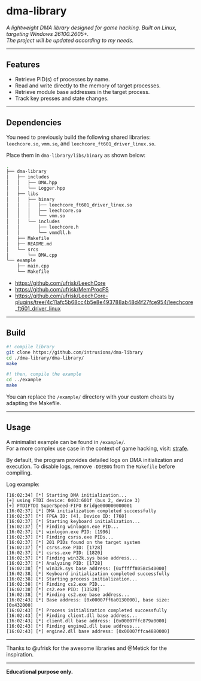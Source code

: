 # dma-library

*A lightweight DMA library designed for game hacking. Built on Linux, targeting Windows 26100.2605+.*  
*The project will be updated according to my needs.*

---

## Features
- Retrieve PID(s) of processes by name.
- Read and write directly to the memory of target processes.
- Retrieve module base addresses in the target process.
- Track key presses and state changes.

---

## Dependencies

You need to previously build the following shared libraries:  
`leechcore.so`, `vmm.so`, and `leechcore_ft601_driver_linux.so`.  

Place them in `dma-library/libs/binary` as shown below:

```bash
.
├── dma-library
│   ├── includes
│   │   ├── DMA.hpp
│   │   └── Logger.hpp
│   ├── libs
│   │   ├── binary
│   │   │   ├── leechcore_ft601_driver_linux.so
│   │   │   ├── leechcore.so
│   │   │   └── vmm.so
│   │   └── includes
│   │       ├── leechcore.h
│   │       └── vmmdll.h
│   ├── Makefile
│   ├── README.md
│   └── srcs
│       └── DMA.cpp
└── example
    ├── main.cpp
    └── Makefile
```

- https://github.com/ufrisk/LeechCore  
- https://github.com/ufrisk/MemProcFS  
- https://github.com/ufrisk/LeechCore-plugins/tree/4c11afc5b68cc4b5e8e493788ab48d4f27fce954/leechcore_ft601_driver_linux

---

## Build

```bash
#! compile library
git clone https://github.com/intrusions/dma-library
cd ./dma-library/dma-library/
make

#! then, compile the example
cd ../example
make
```

You can replace the `/example/` directory with your custom cheats by adapting the Makefile.

---

## Usage

A minimalist example can be found in `/example/`.  
For a more complex use case in the context of game hacking, visit: [strafe](https://github.com/intrusions/strafe).

By default, the program provides detailed logs on DMA initialization and execution.
To disable logs, remove `-DDEBUG` from the `Makefile` before compiling.

Log example:
```
[16:02:34] [*] Starting DMA initialization...
[+] using FTDI device: 0403:601f (bus 2, device 3)
[+] FTDIFTDI SuperSpeed-FIFO Bridge000000000001
[16:02:37] [*] DMA initialization completed successfully
[16:02:37] [*] FPGA ID: [4], Device ID: [768]
[16:02:37] [*] Starting keyboard initialization...
[16:02:37] [*] Finding winlogon.exe PID...
[16:02:37] [*] winlogon.exe PID: [1996]
[16:02:37] [*] Finding csrss.exe PIDs...
[16:02:37] [*] 201 PIDs found on the target system
[16:02:37] [*] csrss.exe PID: [1728]
[16:02:37] [*] csrss.exe PID: [1820]
[16:02:37] [*] Finding win32k.sys base address...
[16:02:37] [*] Analyzing PID: [1728]
[16:02:38] [*] win32k.sys base address: [0xfffff8058c540000]
[16:02:38] [*] Keyboard initialization completed successfully
[16:02:38] [*] Starting process initialization...
[16:02:38] [*] Finding cs2.exe PID...
[16:02:38] [*] cs2.exe PID: [13528]
[16:02:38] [*] Finding cs2.exe base address...
[16:02:43] [*] Base address: [0x00007ff6a0130000], base size: [0x432000]
[16:02:43] [*] Process initialization completed successfully
[16:02:43] [*] Finding client.dll base address...
[16:02:43] [*] client.dll base address: [0x00007ffc879a0000]
[16:02:43] [*] Finding engine2.dll base address...
[16:02:43] [*] engine2.dll base address: [0x00007ffca4880000]
```

---

Thanks to @ufrisk for the awesome libraries and @Metick for the inspiration.

---

**Educational purpose only.**